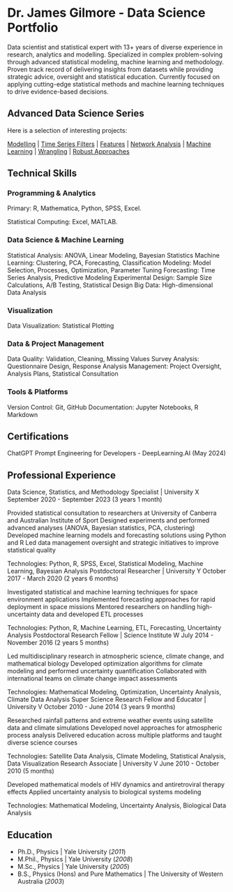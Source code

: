 # Dr. James Gilmore - Data Science Portfolio

Data scientist and statistical expert with 13+ years of diverse experience in research, analytics and modelling. Specialized in complex problem-solving through advanced statistical modeling, machine learning and methodology. Proven track record of delivering insights from datasets while providing strategic advice, oversight and statistical education. Currently focused on applying cutting-edge statistical methods and machine learning techniques to drive evidence-based decisions.

## Advanced Data Science Series

Here is a selection of interesting projects:

[Modelling](https://www.linkedin.com/in/james-gilmore-5724821a/) | [Time Series Filters](https://www.linkedin.com/in/james-gilmore-5724821a/) | 
[Features](https://www.linkedin.com/in/james-gilmore-5724821a/)  | [Network Analysis](https://www.linkedin.com/in/james-gilmore-5724821a/) | 
[Machine Learning](https://www.linkedin.com/in/james-gilmore-5724821a/) | [Wrangling](https://www.linkedin.com/in/james-gilmore-5724821a/) | [Robust Approaches](https://www.linkedin.com/in/james-gilmore-5724821a/)

## Technical Skills
### Programming & Analytics
Primary: R, Mathematica, Python, SPSS, Excel. 

Statistical Computing: Excel, MATLAB.

### Data Science & Machine Learning

Statistical Analysis: ANOVA, Linear Modeling, Bayesian Statistics
Machine Learning: Clustering, PCA, Forecasting, Classification
Modeling: Model Selection, Processes, Optimization, Parameter Tuning
Forecasting: Time Series Analysis, Predictive Modeling
Experimental Design: Sample Size Calculations, A/B Testing, Statistical Design
Big Data: High-dimensional Data Analysis

### Visualization

Data Visualization: Statistical Plotting

### Data & Project Management

Data Quality: Validation, Cleaning, Missing Values
Survey Analysis: Questionnaire Design, Response Analysis
Management: Project Oversight, Analysis Plans, Statistical Consultation

### Tools & Platforms

Version Control: Git, GitHub
Documentation: Jupyter Notebooks, R Markdown

## Certifications

ChatGPT Prompt Engineering for Developers - DeepLearning.AI (May 2024)

## Professional Experience
Data Science, Statistics, and Methodology Specialist | University X
September 2020 - September 2023 (3 years 1 month)

Provided statistical consultation to researchers at University of Canberra and Australian Institute of Sport
Designed experiments and performed advanced analyses (ANOVA, Bayesian statistics, PCA, clustering)
Developed machine learning models and forecasting solutions using Python and R
Led data management oversight and strategic initiatives to improve statistical quality

Technologies: Python, R, SPSS, Excel, Statistical Modeling, Machine Learning, Bayesian Analysis
Postdoctoral Researcher | University Y
October 2017 - March 2020 (2 years 6 months)

Investigated statistical and machine learning techniques for space environment applications
Implemented forecasting approaches for rapid deployment in space missions
Mentored researchers on handling high-uncertainty data and developed ETL processes

Technologies: Python, R, Machine Learning, ETL, Forecasting, Uncertainty Analysis
Postdoctoral Research Fellow | Science Institute W
July 2014 - November 2016 (2 years 5 months)

Led multidisciplinary research in atmospheric science, climate change, and mathematical biology
Developed optimization algorithms for climate modeling and performed uncertainty quantification
Collaborated with international teams on climate change impact assessments

Technologies: Mathematical Modeling, Optimization, Uncertainty Analysis, Climate Data Analysis
Super Science Research Fellow and Educator | University V
October 2010 - June 2014 (3 years 9 months)

Researched rainfall patterns and extreme weather events using satellite data and climate simulations
Developed novel approaches for atmospheric process analysis
Delivered education across multiple platforms and taught diverse science courses

Technologies: Satellite Data Analysis, Climate Modeling, Statistical Analysis, Data Visualization
Research Associate | University V
June 2010 - October 2010 (5 months)

Developed mathematical models of HIV dynamics and antiretroviral therapy effects
Applied uncertainty analysis to biological systems modeling

Technologies: Mathematical Modeling, Uncertainty Analysis, Biological Data Analysis

## Education
- Ph.D., Physics | Yale University (_2011_)
- M.Phil., Physics	| Yale University (_2008_)									       		
- M.Sc., Physics	| Yale University (_2005_)	 			        		
- B.S., Physics (Hons) and Pure Mathematics | The University of Western Australia (_2003_)




